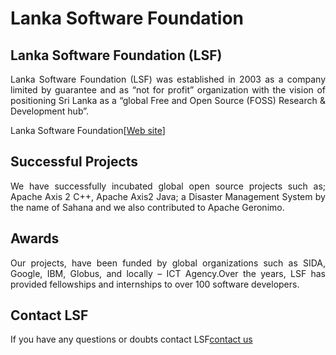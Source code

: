 # Lanka Software Foundation


## Lanka Software Foundation (LSF)
<p align="justify">
Lanka Software Foundation (LSF) was established in 2003 as a company limited by guarantee and as “not for profit” organization with the vision of positioning Sri Lanka as a “global Free and Open Source (FOSS) Research & Development hub”.
</p>


Lanka Software Foundation[[Web site](https://opensource.lk/)]


## Successful Projects
<p align="justify">
We have successfully incubated global open source projects such as; Apache Axis 2 C++, Apache Axis2 Java; a Disaster Management System by the name of Sahana and we also contributed to Apache Geronimo.
</p>


## Awards
<p align="justify">
Our projects, have been funded by global organizations such as SIDA, Google, IBM, Globus, and locally – ICT Agency.Over the years, LSF has provided fellowships and internships to over 100 software developers. 
</p>




## Contact LSF
    
If you have any questions or doubts contact LSF[contact us](mailto:mail@opensource.lk)